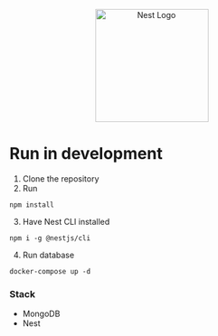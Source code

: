 <p align="center">
  <a href="http://nestjs.com/" target="blank"><img src="https://nestjs.com/img/logo-small.svg" width="200" alt="Nest Logo" /></a>
</p>

# Run in development

1. Clone the repository
2. Run
```
npm install
```
3. Have Nest CLI installed
```
npm i -g @nestjs/cli
```
4. Run database
```
docker-compose up -d
```

### Stack
* MongoDB
* Nest